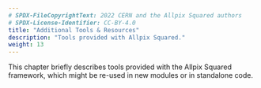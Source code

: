 ```yaml
---
# SPDX-FileCopyrightText: 2022 CERN and the Allpix Squared authors
# SPDX-License-Identifier: CC-BY-4.0
title: "Additional Tools & Resources"
description: "Tools provided with Allpix Squared."
weight: 13
---
```


This chapter briefly describes tools provided with the Allpix Squared framework, which might be re-used in new modules or in
standalone code.

